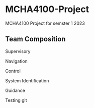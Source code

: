 # MCHA4100-Project
 MCHA4100 Project for semster 1 2023

 ## Team Composition
 Supervisory

 Navigation

 Control

 System Identification

 Guidance

 Testing git

 

